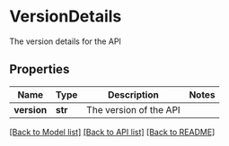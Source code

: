 # VersionDetails

The version details for the API

## Properties
Name | Type | Description | Notes
------------ | ------------- | ------------- | -------------
**version** | **str** | The version of the API | 

[[Back to Model list]](../README.md#documentation-for-models) [[Back to API list]](../README.md#documentation-for-api-endpoints) [[Back to README]](../README.md)


